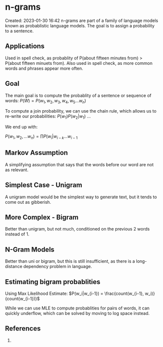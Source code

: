 # n-grams
Created: 2023-01-30 16:42
n-grams are part of a family of language models known as probablistic language models. The goal is to assign a probability to a sentence. 

## Applications
Used in spell check, as probablity of P(about fifteen minutes from) > P(about fifteen minuets from). Also used in spell check, as more common words and phrases appear more often. 

## Goal
The main goal is to compute the probablity of a sentence or sequence of words:
$P(W) = P(w_1, w_2, w_3, w_4, w_5...w_n)$ 

To compute a join probability, we can use the chain rule, which allows us to re-write our probabilities: $P(w_1)P(w_2|w_1)$ ...

We end up with:

$P(w_1,w_2,...w_n) = \prod P(w_i|w_{i-k}...w_{i-1}$   

## Markov Assumption
A simplifying assumption that says that the words before our word are not as relevant.

## Simplest Case - Unigram
A unigram model would be the simplest way to generate text, but it tends to come out as gibberish. 

## More Complex - Bigram
Better than unigram, but not much, conditioned on the previous 2 words instead of 1.

## N-Gram Models
Better than uni or bigram, but this is still insufficient, as there is a long-distance dependency problem in language.

## Estimating bigram probablities
Using Max Likelihood Estimate:
$P(w_i|w_{i-1}) = \frac{count(w_{i-1}, w_i)}{count(w_{i-1})}$ 

While we can use MLE to compute probablities for pairs of words, it can quickly underflow, which can be solved by moving to log space instead.

## References
1. 